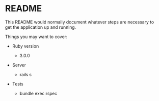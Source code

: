 # README

This README would normally document whatever steps are necessary to get the
application up and running.

Things you may want to cover:

* Ruby version
  * 3.0.0

* Server
  * rails s

* Tests
  * bundle exec rspec
